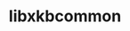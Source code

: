 ---
title: "libxkbcommon"
layout: cache
categories: [package, develop]
meta: {"versions": ["1.4.0", "1.5.0"], "compilers": ["gcc@=11.1.0"], "oss": ["ubuntu20.04"], "platforms": ["linux"], "targets": ["x86_64_v3"], "stacks": ["data-vis-sdk", "root"], "num_specs": 5, "num_specs_by_stack": {"root": 5, "data-vis-sdk": 5}}
spec_details: [{"hash": "7qwhvvd4tgxzssm22m73sg4pdl245kpp", "compiler": "gcc@=11.1.0", "versions": ["1.4.0"], "os": "ubuntu20.04", "platform": "linux", "target": "x86_64_v3", "variants": ["build_system=meson", "buildtype=release", "default_library=shared", "~strip", "~wayland"], "stacks": ["root", "data-vis-sdk"], "size": "-", "tarball": "https://binaries.spack.io/develop/build_cache/linux-ubuntu20.04-x86_64_v3/gcc-11.1.0/libxkbcommon-1.4.0/linux-ubuntu20.04-x86_64_v3-gcc-11.1.0-libxkbcommon-1.4.0-7qwhvvd4tgxzssm22m73sg4pdl245kpp.spack"}, {"hash": "2u32k32lkyd6gelfo54xztxrb2zl2xyo", "compiler": "gcc@=11.1.0", "versions": ["1.4.0"], "os": "ubuntu20.04", "platform": "linux", "target": "x86_64_v3", "variants": ["build_system=meson", "buildtype=release", "default_library=shared", "~strip", "~wayland"], "stacks": ["root", "data-vis-sdk"], "size": "-", "tarball": "https://binaries.spack.io/develop/build_cache/linux-ubuntu20.04-x86_64_v3/gcc-11.1.0/libxkbcommon-1.4.0/linux-ubuntu20.04-x86_64_v3-gcc-11.1.0-libxkbcommon-1.4.0-2u32k32lkyd6gelfo54xztxrb2zl2xyo.spack"}, {"hash": "6elgz7jzkgwdeqiix2sn6bcta3j7evrw", "compiler": "gcc@=11.1.0", "versions": ["1.5.0"], "os": "ubuntu20.04", "platform": "linux", "target": "x86_64_v3", "variants": ["build_system=meson", "buildtype=release", "default_library=shared", "~strip", "~wayland"], "stacks": ["root", "data-vis-sdk"], "size": "-", "tarball": "https://binaries.spack.io/develop/build_cache/linux-ubuntu20.04-x86_64_v3/gcc-11.1.0/libxkbcommon-1.5.0/linux-ubuntu20.04-x86_64_v3-gcc-11.1.0-libxkbcommon-1.5.0-6elgz7jzkgwdeqiix2sn6bcta3j7evrw.spack"}, {"hash": "4utskcheohkqd423ajemfleadngqzzka", "compiler": "gcc@=11.1.0", "versions": ["1.4.0"], "os": "ubuntu20.04", "platform": "linux", "target": "x86_64_v3", "variants": ["build_system=meson", "buildtype=release", "default_library=shared", "~strip", "~wayland"], "stacks": ["root", "data-vis-sdk"], "size": "-", "tarball": "https://binaries.spack.io/develop/build_cache/linux-ubuntu20.04-x86_64_v3/gcc-11.1.0/libxkbcommon-1.4.0/linux-ubuntu20.04-x86_64_v3-gcc-11.1.0-libxkbcommon-1.4.0-4utskcheohkqd423ajemfleadngqzzka.spack"}, {"hash": "3ulslch3umvxych7e4iaicwxxiyxv7v4", "compiler": "gcc@=11.1.0", "versions": ["1.4.0"], "os": "ubuntu20.04", "platform": "linux", "target": "x86_64_v3", "variants": ["build_system=meson", "buildtype=release", "default_library=shared", "~strip", "~wayland"], "stacks": ["root", "data-vis-sdk"], "size": "-", "tarball": "https://binaries.spack.io/develop/build_cache/linux-ubuntu20.04-x86_64_v3/gcc-11.1.0/libxkbcommon-1.4.0/linux-ubuntu20.04-x86_64_v3-gcc-11.1.0-libxkbcommon-1.4.0-3ulslch3umvxych7e4iaicwxxiyxv7v4.spack"}]
---